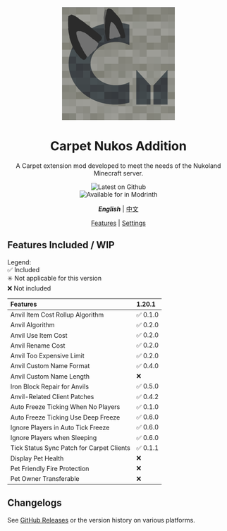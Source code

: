 <div align="center">

<img width="256" alt="Carpet Nukos Logo" src="../src/main/resources/assets/carpet_nukos_addition/icon.png" />

# Carpet Nukos Addition

A Carpet extension mod developed to meet the needs of the Nukoland
Minecraft server.

![Latest on Github](https://img.shields.io/github/v/release/suk-ws/carpet-nukos-addition?display_name=release&label=latest&color=#00fa9a) \
![Available for in Modrinth](https://img.shields.io/badge/dynamic/json?label=Available%20for&color=4bab62&query=version&url=https://api.blueish.dev/api/minecraft/version?id=carpet-nukos-addition)

***English*** | [中文](./index.zh.md)

[Features](./features.md) | [Settings](./rules.md)

</div>

## Features Included / WIP

Legend: \
✅ Included \
✳️ Not applicable for this version \
❌ Not included

| Features                                  | 1.20.1  |
|:------------------------------------------|:--------|
| Anvil Item Cost Rollup Algorithm          | ✅ 0.1.0 |
| Anvil Algorithm                           | ✅ 0.2.0 |
| Anvil Use Item Cost                       | ✅ 0.2.0 |
| Anvil Rename Cost                         | ✅ 0.2.0 |
| Anvil Too Expensive Limit                 | ✅ 0.2.0 |
| Anvil Custom Name Format                  | ✅ 0.4.0 |
| Anvil Custom Name Length                  | ❌       |
| Iron Block Repair for Anvils              | ✅ 0.5.0 |
| Anvil-Related Client Patches              | ✅ 0.4.2 |
| Auto Freeze Ticking When No Players       | ✅ 0.1.0 |
| Auto Freeze Ticking Use Deep Freeze       | ✅ 0.6.0 |
| Ignore Players in Auto Tick Freeze        | ✅ 0.6.0 |
| Ignore Players when Sleeping              | ✅ 0.6.0 |
| Tick Status Sync Patch for Carpet Clients | ✅ 0.1.1 |
| Display Pet Health                        | ❌       |
| Pet Friendly Fire Protection              | ❌       |
| Pet Owner Transferable                    | ❌       |

## Changelogs

See [GitHub Releases](https://github.com/suk-ws/carpet-nukos-addition/releases) or the version history on various platforms.
